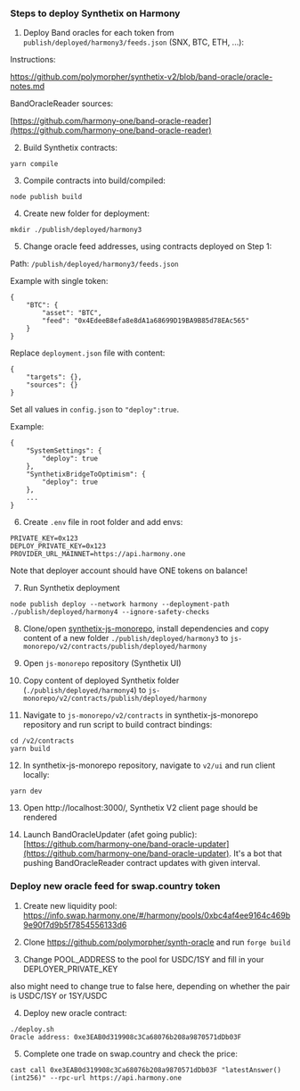 ### Steps to deploy Synthetix on Harmony

1. Deploy Band oracles for each token from `publish/deployed/harmony3/feeds.json` (SNX, BTC, ETH, ...):

Instructions:

https://github.com/polymorpher/synthetix-v2/blob/band-oracle/oracle-notes.md

BandOracleReader sources:

[https://github.com/harmony-one/band-oracle-reader](https://github.com/harmony-one/band-oracle-reader)

2. Build Synthetix contracts:
```shell
yarn compile
```

3. Compile contracts into build/compiled:
```shell
node publish build
```

4. Create new folder for deployment:
```shell
mkdir ./publish/deployed/harmony3
```

5. Change oracle feed addresses, using contracts deployed on Step 1:

Path: `/publish/deployed/harmony3/feeds.json`

Example with single token:
```shell
{
	"BTC": {
		"asset": "BTC",
		"feed": "0x4EdeeB8efa8e8dA1a68699D19BA9B85d78EAc565"
	}
}

```

Replace `deployment.json` file with content:
```shell
{
	"targets": {},
	"sources": {}
}
```

Set all values in `config.json` to `"deploy":true`.

Example:
```shell
{
	"SystemSettings": {
		"deploy": true
	},
	"SynthetixBridgeToOptimism": {
		"deploy": true
	},
	...
}
```

6. Create `.env` file in root folder and add envs:
```shell
PRIVATE_KEY=0x123
DEPLOY_PRIVATE_KEY=0x123
PROVIDER_URL_MAINNET=https://api.harmony.one
```

Note that deployer account should have ONE tokens on balance!

7. Run Synthetix deployment
```shell
node publish deploy --network harmony --deployment-path ./publish/deployed/harmony4 --ignore-safety-checks
```

8. Clone/open [synthetix-js-monorepo](https://github.com/ArtemKolodko/synthetix-js-monorepo/pull/1), install dependencies and copy content of a new folder `./publish/deployed/harmony3` to `js-monorepo/v2/contracts/publish/deployed/harmony` 

9. Open `js-monorepo` repository (Synthetix UI)

10. Copy content of deployed Synthetix folder (`./publish/deployed/harmony4`) to `js-monorepo/v2/contracts/publish/deployed/harmony`

11. Navigate to `js-monorepo/v2/contracts` in synthetix-js-monorepo repository and run script to build contract bindings:
```shell
cd /v2/contracts
yarn build
```

12. In synthetix-js-monorepo repository, navigate to `v2/ui` and run client locally:
```shell
yarn dev
```

13. Open http://localhost:3000/, Synthetix V2 client page should be rendered

14. Launch BandOracleUpdater (afet going public): [https://github.com/harmony-one/band-oracle-updater](https://github.com/harmony-one/band-oracle-updater). It's a bot that pushing BandOracleReader contract updates with given interval.


### Deploy new oracle feed for swap.country token

1) Create new liquidity pool:
      https://info.swap.harmony.one/#/harmony/pools/0xbc4af4ee9164c469b9e90f7d9b5f7854556133d6

2) Clone https://github.com/polymorpher/synth-oracle and run `forge build`
3) Change POOL_ADDRESS to the pool for USDC/1SY and fill in your DEPLOYER_PRIVATE_KEY
   
also might need to change true to false here, depending on whether the pair is USDC/1SY or 1SY/USDC

4) Deploy new oracle contract:
```shell
./deploy.sh
Oracle address: 0xe3EAB0d319908c3Ca68076b208a9870571dDb03F
```

5) Complete one trade on swap.country and check the price:
```shell
cast call 0xe3EAB0d319908c3Ca68076b208a9870571dDb03F "latestAnswer()(int256)" --rpc-url https://api.harmony.one
```
